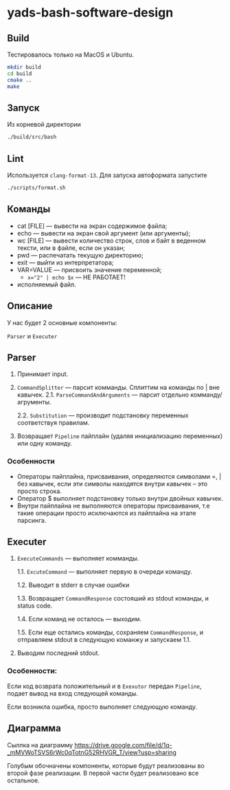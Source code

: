 # yads-bash-software-design

## Build

Тестировалось только на MacOS и Ubuntu.

```bash
mkdir build
cd build
cmake ..
make
```

## Запуск
Из корневой директории
```bash
./build/src/bash
```

## Lint
Используется `clang-format-13`. Для запуска автоформата запустите
```bash
./scripts/format.sh
```


## Команды 
- cat [FILE] — вывести на экран содержимое файла;
- echo — вывести на экран свой аргумент (или аргументы);
- wc [FILE] — вывести количество строк, слов и байт в веденном тексти, или в файле, если он указан;
- pwd — распечатать текущую директорию;
- exit — выйти из интерпретатора;
- VAR=VALUE — присвоить значение переменной;
  - `x="2" | echo $x` — НЕ РАБОТАЕТ!
- исполняемый файл.


## Описание 

У нас будет 2 основные компоненты:

`Parser` и `Executer`

## Parser

1. Принимает input.
2. `CommandSplitter` — парсит комманды. Сплиттим на команды по | вне кавычек.
   2.1. `ParseCommandAndArguments` — парсит отдельно комманду/агрументы.
   
   2.2. `Substitution` — производит подстановку переменных соответствуя правилам.
3. Возвращает `Pipeline` пайплайн (удаляя инициализацию переменных) или одну команду.

### Особенности

- Операторы пайплайна, присваивания, определяются символами =, | без кавычек, если эти символы находятся внутри кавычек – это просто строка.
- Оператор $ выполняет подстановку только внутри двойных кавычек.
- Внутри пайплайна не выполняются операторы присваивания, т.е такие операции просто исключаются из пайплайна на этапе парсинга.

## Executer

1. `ExecuteCommands` — выполняет комманды.
   
   1.1. `ExcuteCommand` — выполняет первую в очереди команду.
   
   1.2. Выводит в stderr в случае ошибки
   
   1.3. Возвращает `CommandResponse` состояший из stdout команды, и status code.

   1.4. Если команд не осталось — выходим.
   
   1.5. Если еще остались команды, сохраняем `CommandResponse`, и отправляем stdout в следующую команжу и запускаем 1.1.
2. Выводим последний stdout.

### Особенности:

Если код возврата положительный и в `Exexutor` передан `Pipeline`, подает вывод на вход следующей команды.

Если возникла ошибка, просто выполняет следующую команду.

## Диаграмма
Сыллка на диаграмму https://drive.google.com/file/d/1q-_mMVWoTSVS6rWc0qTotnG52RHVGR_T/view?usp=sharing

Голубым обочначены компоненты, которые будут реализованы во второй фазе реализации. В первой части будет реализовано все остальное.